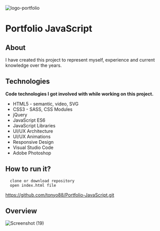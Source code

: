 ![logo-portfolio](https://user-images.githubusercontent.com/45981967/80264408-ea9ac400-8648-11ea-85be-1a8758810e29.png)

Portfolio JavaScript
===

About
---
I have created this project to represent myself, experience and current knowledge over the years.

Technologies
---
**Code technologies I got involved with while working on this project.**
* HTML5 - semantic, video, SVG
* CSS3 - SASS, CSS Modules
* jQuery
* JavaScript ES6
* JavaScript Libraries
* UI/UX Architecture
* UI/UX Animations
* Responsive Design
* Visual Studio Code
* Adobe Photoshop

How to run it?
---
```
  clone or download repository
  open index.html file 
```
https://github.com/tonyo88/Portfolio-JavaScript.git

Overview
---
![Screenshot (19)](https://user-images.githubusercontent.com/45981967/80264320-a90a1900-8648-11ea-89d2-37176949ee1d.png)
